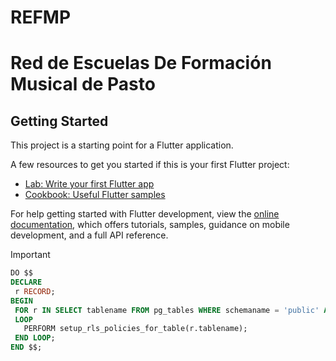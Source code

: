 # REFMP
# Red de Escuelas De Formación Musical de Pasto


## Getting Started

This project is a starting point for a Flutter application.

A few resources to get you started if this is your first Flutter project:

- [Lab: Write your first Flutter app](https://docs.flutter.dev/get-started/codelab)
- [Cookbook: Useful Flutter samples](https://docs.flutter.dev/cookbook)

For help getting started with Flutter development, view the
[online documentation](https://docs.flutter.dev/), which offers tutorials,
samples, guidance on mobile development, and a full API reference.

>[!IMPORTANT]
>
>```sql
>DO $$
>DECLARE
>  r RECORD;
>BEGIN
>  FOR r IN SELECT tablename FROM pg_tables WHERE schemaname = 'public' AND tablename NOT IN ('storage.objects', 'auth.users')  -- >Excluye tablas de sistema si es necesario
>  LOOP
>    PERFORM setup_rls_policies_for_table(r.tablename);
>  END LOOP;
>END $$;
>
>```
